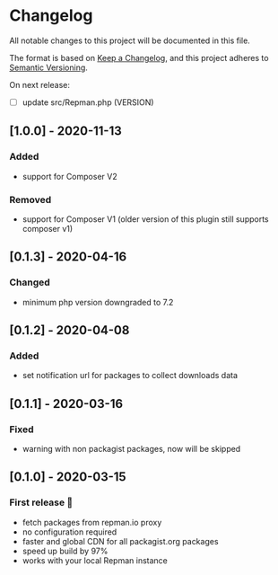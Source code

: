 # Changelog

All notable changes to this project will be documented in this file.

The format is based on [Keep a Changelog](https://keepachangelog.com/en/1.0.0/),
and this project adheres to [Semantic Versioning](https://semver.org/spec/v2.0.0.html).

On next release:
- [ ] update src/Repman.php (VERSION)

## [1.0.0] - 2020-11-13
### Added
- support for Composer V2

### Removed
- support for Composer V1 (older version of this plugin still supports composer v1)

## [0.1.3] - 2020-04-16
### Changed
- minimum php version downgraded to 7.2

## [0.1.2] - 2020-04-08
### Added
- set notification url for packages to collect downloads data 

## [0.1.1] - 2020-03-16
### Fixed
- warning with non packagist packages, now will be skipped

## [0.1.0] - 2020-03-15
### First release :tada:
- fetch packages from repman.io proxy
- no configuration required
- faster and global CDN for all packagist.org packages
- speed up build by 97%
- works with your local Repman instance
